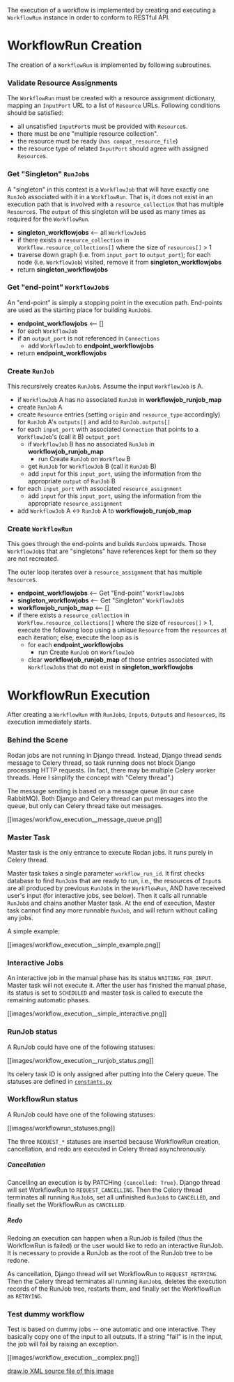 The execution of a workflow is implemented by creating and executing a `WorkflowRun` instance in order to conform to RESTful API.

# WorkflowRun Creation

The creation of a `WorkflowRun` is implemented by following subroutines.

### Validate Resource Assignments

The `WorkflowRun` must be created with a resource assignment dictionary, mapping an `InputPort` URL to a list of `Resource` URLs. Following conditions should be satisfied:
 * all unsatisfied `InputPort`s must be provided with `Resource`s.
 * there must be one "multiple resource collection".
 * the resource must be ready (`has compat_resource_file`)
 * the resource type of related `InputPort` should agree with assigned `Resource`s.


### Get "Singleton" `RunJob`s
A "singleton" in this context is a `WorkflowJob` that will have exactly one `RunJob` associated with it in a `WorkflowRun`.  That is, it does not exist in an execution path that is involved with a `resource_collection` that has multiple `Resource`s. The `output` of this singleton will be used as many times as required for the `WorkflowRun`.
* **singleton_workflowjobs** <-- all `WorkflowJob`s
* if there exists a `resource_collection` in `Workflow.resource_collections[]` where the size of `resources[]` > 1
 * traverse down graph (i.e. from `input_port` to `output_port`); for each node (i.e. `WorkflowJob`) visited, remove it from **singleton_workflowjobs**
* return **singleton_workflowjobs**

### Get "end-point" `WorkflowJob`s
An "end-point" is simply a stopping point in the execution path.  End-points are used as the starting place for building `RunJob`s.
* **endpoint_workflowjobs** <-- []
* for each `WorkflowJob`
 * if an `output_port` is not referenced in `Connections`
   * add `WorkflowJob` to **endpoint_workflowjobs**
* return **endpoint_workflowjobs**

### Create `RunJob`
This recursively creates `RunJob`s.  Assume the input `WorkflowJob` is A.
* if `WorkflowJob` A has no associated `RunJob` in **workflowjob_runjob_map**
 * create `RunJob` A
 * create `Resource` entries (setting `origin` and `resource_type` accordingly) for `RunJob` A's `outputs[]` and add to `RunJob.outputs[]`
 * for each `input_port` with associated `Connection` that points to a `WorkflowJob`'s (call it B) `output_port`
    * if `WorkflowJob` B has no associated `RunJob` in **workflowjob_runjob_map**
        * run Create `RunJob` on `Workflow` B
    * get `RunJob` for `WorkflowJob` B (call it `RunJob` B)
    * add `input` for this `input_port`, using the information from the appropriate `output` of `RunJob` B
 * for each `input_port` with associated `resource_assignment`
   * add `input` for this `input_port`, using the information from the appropriate `resource_assignment`
 * add `WorkflowJob` A <-> `RunJob` A to **workflowjob_runjob_map**

### Create `WorkflowRun`
This goes through the end-points and builds `RunJob`s upwards. Those `WorkflowJob`s that are "singletons" have references kept for them so they are not recreated.

The outer loop iterates over a `resource_assignment` that has multiple `Resource`s.
* **endpoint_workflowjobs** <-- Get "End-point" `WorkflowJob`s
* **singleton_workflowjobs** <-- Get "Singleton" `WorkflowJob`s
* **workflowjob_runjob_map** <-- []
* if there exists a `resource_collection` in `Workflow.resource_collections[]` where the size of `resources[]` > 1, execute the following loop using a unique `Resource` from the `resources` at each iteration; else, execute the loop as is
  * for each **endpoint_workflowjobs**
     * run Create `RunJob` on `WorkflowJob`
  * clear **workflowjob_runjob_map** of those entries associated with `WorkflowJob`s that do not exist in **singleton_workflowjobs**

# WorkflowRun Execution

After creating a `WorkflowRun` with `RunJob`s, `Input`s, `Output`s and `Resource`s, its execution immediately starts.

### Behind the Scene

Rodan jobs are not running in Django thread. Instead, Django thread sends message to Celery thread, so task running does not block Django processing HTTP requests. (In fact, there may be multiple Celery worker threads. Here I simplify the concept with "Celery thread".)

The message sending is based on a message queue (in our case RabbitMQ). Both Django and Celery thread can put messages into the queue, but only can Celery thread take out messages.

[[images/workflow_execution__message_queue.png]]


### Master Task

Master task is the only entrance to execute Rodan jobs. It runs purely in Celery thread.

Master task takes a single parameter `workflow_run_id`. It first checks database to find `RunJob`s that are ready to run, i.e., the resources of `Input`s are all produced by previous `RunJob`s in the `WorkflowRun`, AND have received user's input (for interactive jobs, see below). Then it calls all runnable `RunJob`s and chains another Master task. At the end of execution, Master task cannot find any more runnable `RunJob`, and will return without calling any jobs.

A simple example:

[[images/workflow_execution__simple_example.png]]

### Interactive Jobs

An interactive job in the manual phase has its status `WAITING_FOR_INPUT`. Master task will not execute it. After the user has finished the manual phase, its status is set to `SCHEDULED` and master task is called to execute the remaining automatic phases.

[[images/workflow_execution__simple_interactive.png]]


### RunJob status

A RunJob could have one of the following statuses:

[[images/workflow_execution__runjob_status.png]]

Its celery task ID is only assigned after putting into the Celery queue. The statuses are defined in [`constants.py`](https://github.com/DDMAL/Rodan/blob/develop/rodan/constants.py)

### WorkflowRun status

A RunJob could have one of the following statuses:

[[images/workflowrun_statuses.png]]

The three `REQUEST_*` statuses are inserted because WorkflowRun creation, cancellation, and redo are executed in Celery thread asynchronously.

##### Cancellation

Cancelling an execution is by PATCHing `{cancelled: True}`. Django thread will set WorkflowRun to `REQUEST_CANCELLING`. Then the Celery thread terminates all running `RunJob`s, set all unfinished `RunJob`s to `CANCELLED`, and finally set the WorkflowRun as `CANCELLED`.

##### Redo

Redoing an execution can happen when a RunJob is failed (thus the WorkflowRun is failed) or the user would like to redo an interactive RunJob. It is necessary to provide a RunJob as the root of the RunJob tree to be redone.

As cancellation, Django thread will set WorkflowRun to `REQUEST_RETRYING`. Then the Celery thread terminates all running `RunJob`s, deletes the execution records of the RunJob tree, restarts them, and finally set the WorkflowRun as `RETRYING`.

### Test dummy workflow

Test is based on dummy jobs -- one automatic and one interactive. They basically copy one of the input to all outputs. If a string "fail" is in the input, the job will fail by raising an exception.

[[images/workflow_execution__complex.png]]

[draw.io XML source file of this image](images/workflow_execution__complex.drawio.xml)